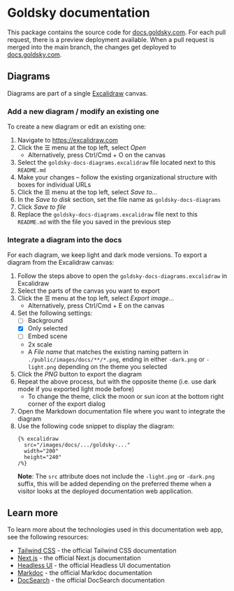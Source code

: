 # Goldsky documentation

This package contains the source code for [docs.goldsky.com](https://docs.goldsky.com/). For each pull request, there is a preview deployment available. When a pull request is merged into the main branch, the changes get deployed to [docs.goldsky.com](https://docs.goldsky.com/).

## Diagrams

Diagrams are part of a single [Excalidraw](https://excalidraw.com/) canvas.

### Add a new diagram / modify an existing one

To create a new diagram or edit an existing one:

1. Navigate to https://excalidraw.com
1. Click the ☰ menu at the top left, select _Open_
   - Alternatively, press Ctrl/Cmd + O on the canvas
1. Select the `goldsky-docs-diagrams.excalidraw` file located next to this `README.md`
1. Make your changes – follow the existing organizational structure with boxes for individual URLs
1. Click the ☰ menu at the top left, select _Save to..._
1. In the _Save to disk_ section, set the file name as `goldsky-docs-diagrams`
1. Click _Save to file_
1. Replace the `goldsky-docs-diagrams.excalidraw` file next to this `README.md` with the file you saved in the previous step

### Integrate a diagram into the docs

For each diagram, we keep light and dark mode versions. To export a diagram from the Excalidraw canvas:

1. Follow the steps above to open the `goldsky-docs-diagrams.excalidraw` in Excalidraw
1. Select the parts of the canvas you want to export
1. Click the ☰ menu at the top left, select _Export image..._
   - Alternatively, press Ctrl/Cmd + E on the canvas
1. Set the following settings:
   - [ ] Background
   - [x] Only selected
   - [ ] Embed scene
   - 2x scale
   - A _File name_ that matches the existing naming pattern in `./public/images/docs/**/*.png`, ending in either `-dark.png` or `-light.png` depending on the theme you selected
1. Click the _PNG_ button to export the diagram
1. Repeat the above process, but with the opposite theme (i.e. use dark mode if you exported light mode before)
   - To change the theme, click the moon or sun icon at the bottom right corner of the export dialog
1. Open the Markdown documentation file where you want to integrate the diagram
1. Use the following code snippet to display the diagram:
   ```
   {% excalidraw
     src="/images/docs/.../goldsky-..."
     width="200"
     height="240"
   /%}
   ```
   **Note**: The `src` attribute does not include the `-light.png` or `-dark.png` suffix, this will be added depending on the preferred theme when a visitor looks at the deployed documentation web application.

## Learn more

To learn more about the technologies used in this documentation web app, see the following resources:

- [Tailwind CSS](https://tailwindcss.com/docs) - the official Tailwind CSS documentation
- [Next.js](https://nextjs.org/docs) - the official Next.js documentation
- [Headless UI](https://headlessui.dev) - the official Headless UI documentation
- [Markdoc](https://markdoc.io) - the official Markdoc documentation
- [DocSearch](https://docsearch.algolia.com) - the official DocSearch documentation
